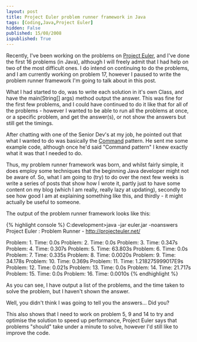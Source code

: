 ```yaml
---
layout: post
title: Project Euler problem runner framework in Java
tags: [Coding,Java,Project Euler]
hidden: False
published: 15/08/2008
ispublished: True
---
```

Recently, I've been working on the problems on <a title="Projec Euler!" href="http://projecteuler.net/" target="_blank">Project Euler</a>, and I've done the first 16 problems (in Java), although I will freely admit that I had help on two of the most difficult ones. I do intend on continuing to do the problems, and I am currently working on problem 17, however I paused to write the problem runner framework I'm going to talk about in this post.

What I had started to do, was to write each solution in it's own Class, and have the main(String[] args) method output the answer. This was fine for the first few problems, and I could have continued to do it like that for all of the problems - however I wanted to be able to run all the problems at once, or a specific problem, and get the answer(s), or not show the answers but still get the timings.

After chatting with one of the Senior Dev's at my job, he pointed out that what I wanted to do was basically the <a title="Command Pattern on Wikipedia" href="http://en.wikipedia.org/wiki/Command_pattern" target="_blank">Command</a> pattern. He sent me some example code, although once he'd said "Command pattern" I knew exactly what it was that I needed to do.

Thus, my problem runner framework was born, and whilst fairly simple, it does employ some techniques that the beginning Java developer might not be aware of. So, what I am going to (try) to do over the next few weeks is write a series of posts that show how I wrote it, partly just to have some content on my blog (which I am really, really lazy at updating), secondly to see how good I am at explaining something like this, and thirdly - it might actually be useful to someone.

The output of the problem runner framework looks like this:

{% highlight console %}
C:development&gt;java -jar euler.jar -noanswers
Project Euler : Problem Runner - http://projecteuler.net/

Problem: 1. Time: 0.0s
Problem: 2. Time: 0.0s
Problem: 3. Time: 0.347s
Problem: 4. Time: 0.307s
Problem: 5. Time: 63.803s
Problem: 6. Time: 0.0s
Problem: 7. Time: 0.335s
Problem: 8. Time: 0.0020s
Problem: 9. Time: 34.178s
Problem: 10. Time: 0.369s
Problem: 11. Time: 1.218275999017E9s
Problem: 12. Time: 0.021s
Problem: 13. Time: 0.0s
Problem: 14. Time: 21.717s
Problem: 15. Time: 0.0s
Problem: 16. Time: 0.0010s
{% endhighlight %}

As you can see, I have output a list of the problems, and the time taken to solve the problem, but I haven't shown the answer.

Well, you didn't think I was going to tell you the answers... Did you?

This also shows that I need to work on problem 5, 9 and 14 to try and optimise the solution to speed up performance, Project Euler says that problems "should" take under a minute to solve, however I'd still like to improve the code.
